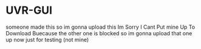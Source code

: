 # UVR-GUI
someone made this so im gonna upload this
Im Sorry I Cant Put mine Up To Download Buecause the other one is blocked so im gonna upload that one up now just for testing (not mine)
